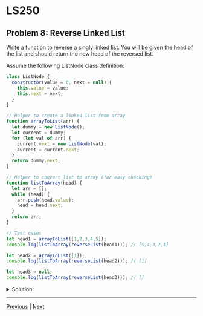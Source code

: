 # LS250
## Problem 8: Reverse Linked List

Write a function to reverse a singly linked list. You will be given the head of the list and should return the new head of the reversed list.

Assume the following ListNode class definition:

```javascript
class ListNode {
  constructor(value = 0, next = null) {
    this.value = value;
    this.next = next;
  }
}

// Helper to create a linked list from array
function arrayToList(arr) {
  let dummy = new ListNode();
  let current = dummy;
  for (let val of arr) {
    current.next = new ListNode(val);
    current = current.next;
  }
  return dummy.next;
}

// Helper to convert list to array (for easy checking)
function listToArray(head) {
  let arr = [];
  while (head) {
    arr.push(head.value);
    head = head.next;
  }
  return arr;
}

// Test cases
let head1 = arrayToList([1,2,3,4,5]);
console.log(listToArray(reverseList(head1))); // [5,4,3,2,1]

let head2 = arrayToList([1]);
console.log(listToArray(reverseList(head2))); // [1]

let head3 = null;
console.log(listToArray(reverseList(head3))); // []
```

<details>
<summary>Solution:</summary>

```javascript
function reverseList(head) {
  let prev = null;
  let current = head;
  
  while (current !== null) {
    let next = current.next;  // Store next node
    current.next = prev;      // Reverse the link
    prev = current;           // Move prev forward
    current = next;          // Move current forward
  }
  
  return prev;  // prev is now the new head
}
```

**Algorithm Explanation:**

1. **Three pointers approach**: `prev`, `current`, and `next`
2. **For each node**:
   - Store the next node before modifying links
   - Reverse the current node's next pointer to point to previous
   - Move all pointers forward
3. **Return the new head**: `prev` becomes the new head after processing all nodes

**Step-by-step example:**
```
Original: 1 -> 2 -> 3 -> 4 -> 5 -> null

Step 1: null <- 1    2 -> 3 -> 4 -> 5 -> null
Step 2: null <- 1 <- 2    3 -> 4 -> 5 -> null
Step 3: null <- 1 <- 2 <- 3    4 -> 5 -> null
Step 4: null <- 1 <- 2 <- 3 <- 4    5 -> null
Step 5: null <- 1 <- 2 <- 3 <- 4 <- 5

Result: 5 -> 4 -> 3 -> 2 -> 1 -> null
```

**Time Complexity:** O(n) - Visit each node once
**Space Complexity:** O(1) - Only using a few pointer variables

</details>

---

[Previous](07.md) | [Next](09.md)